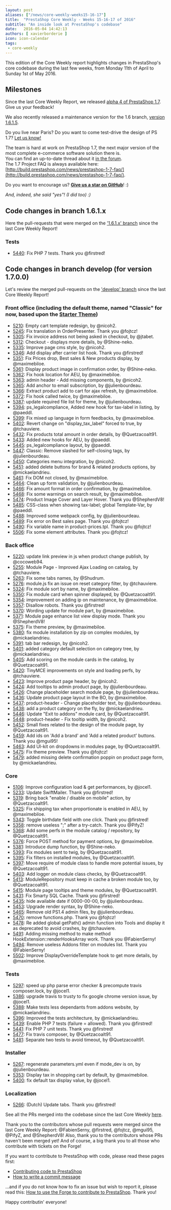 ```yaml
---
layout: post
aliases: ["/news/core-weekly-weeks15-16-17"]
title:  "PrestaShop Core Weekly - Weeks 15-16-17 of 2016"
subtitle: "An inside look at PrestaShop's codebase"
date:   2016-05-04 14:42:13
authors: [ xavierborderie ]
icon: icon-calendar
tags:
 - core-weekly
---
```


This edition of the Core Weekly report highlights changes in PrestaShop's core codebase during the last few weeks, from Monday 11th of April to Sunday 1st of May 2016.


## Milestones

Since the last Core Weekly Report, we released [alpha 4 of PrestaShop 1.7](http://build.prestashop.com/news/here-comes-prestashop-1-7-alpha-4/). Give us your feedback!

We also recently released a maintenance version for the 1.6 branch, [version 1.6.1.5](http://build.prestashop.com/news/prestashop-1615-maintenance-release/).

Do you live near Paris? Do you want to come test-drive the design of PS 1.7? [Let us know!](http://build.prestashop.com/news/call-for-user-testing-volunteers/)

The team is hard at work on PrestaShop 1.7, the next major version of the most complete e-commerce software solution there is. <br/>
You can find an up-to-date thread about it [in the forum](https://www.prestashop.com/forums/topic/480580-want-to-know-more-about-17/).<br/>
The 1.7 Project FAQ is always available here: [http://build.prestashop.com/news/prestashop-1-7-faq/](http://build.prestashop.com/news/prestashop-1-7-faq/).

Do you want to encourage us? **[Give us a star on GitHub](https://github.com/PrestaShop/PrestaShop)**! :)

<i>And, indeed, she said "yes"! (I did too) :)</i>


## Code changes in branch 1.6.1.x

Here the pull-requests that were merged on the ['1.6.1.x' branch](https://github.com/PrestaShop/PrestaShop/tree/1.6.1.x) since the last Core Weekly Report!


### Tests

 * [5440](https://github.com/PrestaShop/PrestaShop/pull/5440): Fix PHP 7 tests. Thank you @firstred!
 
 
## Code changes in branch develop (for version 1.7.0.0)

Let's review the merged pull-requests on the ['develop' branch](https://github.com/PrestaShop/PrestaShop/tree/develop) since the last Core Weekly Report!
 

### Front office (including the default theme, named "Classic" for now, based upon the [Starter Theme](https://github.com/PrestaShop/PrestaShop/tree/develop/themes/classic))

 * [5210](https://github.com/PrestaShop/PrestaShop/pull/5210): Empty cart template redesign, by @nicoh2.
 * [5245](https://github.com/PrestaShop/PrestaShop/pull/5245): Fix translation in OrderPresenter. Thank you @fojtcz!
 * [5305](https://github.com/PrestaShop/PrestaShop/pull/5305): Fix invoice address not being asked in checkout, by @jtabet.
 * [5312](https://github.com/PrestaShop/PrestaShop/pull/5312): Checkout - displays more details, by @Shine-neko.
 * [5335](https://github.com/PrestaShop/PrestaShop/pull/5335): Improve page cms style, by @nicoh2.
 * [5346](https://github.com/PrestaShop/PrestaShop/pull/5346): Add display after carrier list hook. Thank you @firstred!
 * [5351](https://github.com/PrestaShop/PrestaShop/pull/5351): Fix Prices drop, Best sales & New products display, by @maximebiloe.
 * [5361](https://github.com/PrestaShop/PrestaShop/pull/5361): Display product image in confirmation order, by @Shine-neko.
 * [5362](https://github.com/PrestaShop/PrestaShop/pull/5362): Fix hook location for AEU, by @maximebiloe.
 * [5363](https://github.com/PrestaShop/PrestaShop/pull/5363): admin header - Add missing components, by @nicoh2.
 * [5365](https://github.com/PrestaShop/PrestaShop/pull/5365): Add anchor to email subscription, by @julienbourdeau.
 * [5366](https://github.com/PrestaShop/PrestaShop/pull/5366): Extract product add to cart for ajax refresh, by @maximebiloe.
 * [5372](https://github.com/PrestaShop/PrestaShop/pull/5372): Fix hook called twice, by @maximebiloe.
 * [5387](https://github.com/PrestaShop/PrestaShop/pull/5387): update required file list for theme, by @julienbourdeau.
 * [5394](https://github.com/PrestaShop/PrestaShop/pull/5394): ps_legalcompliance, Added new hook for tax-label in listing, by @paeddl.
 * [5399](https://github.com/PrestaShop/PrestaShop/pull/5399): Fix mixed up language in form feedbacks, by @maximebiloe.
 * [5402](https://github.com/PrestaShop/PrestaShop/pull/5402): Revert change on "display_tax_label" forced to true, by @tchauviere.
 * [5432](https://github.com/PrestaShop/PrestaShop/pull/5432): Fix products total amount in order details, by @Quetzacoalt91.
 * [5433](https://github.com/PrestaShop/PrestaShop/pull/5433): Added new hooks for AEU, by @paeddl.
 * [5445](https://github.com/PrestaShop/PrestaShop/pull/5445): ps_legalcompliance layout, by @paeddl.
 * [5447](https://github.com/PrestaShop/PrestaShop/pull/5447): Classic: Remove slashed for self-closing tags, by @julienbourdeau.
 * [5450](https://github.com/PrestaShop/PrestaShop/pull/5450): Categories menu integration, by @nicoh2.
 * [5451](https://github.com/PrestaShop/PrestaShop/pull/5451): added delete buttons for brand & related products options, by @mickaelandrieu.
 * [5461](https://github.com/PrestaShop/PrestaShop/pull/5461): Fix DOM not closed, by @maximebiloe.
 * [5464](https://github.com/PrestaShop/PrestaShop/pull/5464): Clean up form validation, by @julienbourdeau.
 * [5466](https://github.com/PrestaShop/PrestaShop/pull/5466): Fix amount format in order confirmation, by @maximebiloe.
 * [5468](https://github.com/PrestaShop/PrestaShop/pull/5468): Fix some warnings on search result, by @maximebiloe.
 * [5474](https://github.com/PrestaShop/PrestaShop/pull/5474): Product Image Cover and Layer Hover. Thank you @ShepherdV8!
 * [5485](https://github.com/PrestaShop/PrestaShop/pull/5485): CSS-class when showing tax-label; global Template-Var, by @paeddl.
 * [5488](https://github.com/PrestaShop/PrestaShop/pull/5488): Improved some webpack config, by @julienbourdeau.
 * [5489](https://github.com/PrestaShop/PrestaShop/pull/5489): Fix error on Best sales page. Thank you @fojtcz!
 * [5490](https://github.com/PrestaShop/PrestaShop/pull/5490): Fix variable name in product-prices.tpl. Thank you @fojtcz!
 * [5506](https://github.com/PrestaShop/PrestaShop/pull/5506): Fix some element attributes. Thank you @fojtcz!


### Back office

 * [5220](https://github.com/PrestaShop/PrestaShop/pull/5220): update link preview in js when product change publish, by @cocoweb94.
 * [5255](https://github.com/PrestaShop/PrestaShop/pull/5255): Module Page - Improved Ajax Loading on catalog, by @tchauviere.
 * [5263](https://github.com/PrestaShop/PrestaShop/pull/5263): Fix some tabs names, by @Shudrum.
 * [5276](https://github.com/PrestaShop/PrestaShop/pull/5276): module.js fix an issue on reset category filter, by @tchauviere.
 * [5324](https://github.com/PrestaShop/PrestaShop/pull/5324): Fix module sort by name, by @maximebiloe.
 * [5350](https://github.com/PrestaShop/PrestaShop/pull/5350): Fix module card when spinner displayed, by @Quetzacoalt91.
 * [5354](https://github.com/PrestaShop/PrestaShop/pull/5354): improvement on adding ip on maintenance, by @maximebiloe.
 * [5357](https://github.com/PrestaShop/PrestaShop/pull/5357): Disallow robots. Thank you @firstred!
 * [5370](https://github.com/PrestaShop/PrestaShop/pull/5370): Wording update for module part, by @maximebiloe.
 * [5371](https://github.com/PrestaShop/PrestaShop/pull/5371): Module page enhance list view display mode. Thank you @ShepherdV8!
 * [5375](https://github.com/PrestaShop/PrestaShop/pull/5375): Fix theme preview, by @maximebiloe.
 * [5380](https://github.com/PrestaShop/PrestaShop/pull/5380): fix module installation by zip on complex modules, by @mickaelandrieu.
 * [5391](https://github.com/PrestaShop/PrestaShop/pull/5391): tab bar redesign, by @nicoh2.
 * [5401](https://github.com/PrestaShop/PrestaShop/pull/5401): added category default selection on category tree, by @mickaelandrieu.
 * [5405](https://github.com/PrestaShop/PrestaShop/pull/5405): Add scoring on the module cards in the catalog, by @Quetzacoalt91.
 * [5420](https://github.com/PrestaShop/PrestaShop/pull/5420): TinyMCE improvements on style and loading perfs, by @tchauviere.
 * [5423](https://github.com/PrestaShop/PrestaShop/pull/5423): Improve product page header, by @nicoh2.
 * [5424](https://github.com/PrestaShop/PrestaShop/pull/5424): Add tooltips to admin product page, by @julienbourdeau.
 * [5426](https://github.com/PrestaShop/PrestaShop/pull/5426): Change placeholder search module page, by @julienbourdeau.
 * [5436](https://github.com/PrestaShop/PrestaShop/pull/5436): Update product page layout in the BO, by @maximebiloe.
 * [5437](https://github.com/PrestaShop/PrestaShop/pull/5437): product-header - Change placeholder text, by @julienbourdeau.
 * [5438](https://github.com/PrestaShop/PrestaShop/pull/5438): add a product category on the fly, by @mickaelandrieu.
 * [5446](https://github.com/PrestaShop/PrestaShop/pull/5446): Update "Exit to addons" module card, by @Quetzacoalt91.
 * [5448](https://github.com/PrestaShop/PrestaShop/pull/5448): product-header - Fix tooltip width, by @nicoh2.
 * [5452](https://github.com/PrestaShop/PrestaShop/pull/5452): Small fixes related to the design of the module page, by @Quetzacoalt91.
 * [5459](https://github.com/PrestaShop/PrestaShop/pull/5459): Add ids on 'Add a brand' and 'Add a related product' buttons. Thank you @mgui95!
 * [5463](https://github.com/PrestaShop/PrestaShop/pull/5463): Add UI-kit on dropdowns in modules page, by @Quetzacoalt91.
 * [5475](https://github.com/PrestaShop/PrestaShop/pull/5475): Fix theme preview. Thank you @fojtcz!
 * [5479](https://github.com/PrestaShop/PrestaShop/pull/5479): added missing delete confirmation poppin on product page form, by @mickaelandrieu.

 
### Core

 * [5106](https://github.com/PrestaShop/PrestaShop/pull/5106): Improve configuration load & get performances, by @jocel1.
 * [5233](https://github.com/PrestaShop/PrestaShop/pull/5233): Update SwiftMailer. Thank you @firstred!
 * [5319](https://github.com/PrestaShop/PrestaShop/pull/5319): Bring back "enable / disable on mobile" action, by @Quetzacoalt91.
 * [5325](https://github.com/PrestaShop/PrestaShop/pull/5325): Fix shipping tax when proportionate is enabled in AEU, by @maximebiloe.
 * [5343](https://github.com/PrestaShop/PrestaShop/pull/5343): Toggle birthdate field with one click. Thank you @firstred!
 * [5358](https://github.com/PrestaShop/PrestaShop/pull/5358): remove useless ";" after a try-catch. Thank you @PifyZ!
 * [5368](https://github.com/PrestaShop/PrestaShop/pull/5368): Add some perfs in the module catalog / repository, by @Quetzacoalt91.
 * [5376](https://github.com/PrestaShop/PrestaShop/pull/5376): Force POST method for payment options, by @maximebiloe.
 * [5381](https://github.com/PrestaShop/PrestaShop/pull/5381): Introduce dump function, by @Shine-neko.
 * [5393](https://github.com/PrestaShop/PrestaShop/pull/5393): Fix modules sent to twig, by @Quetzacoalt91.
 * [5395](https://github.com/PrestaShop/PrestaShop/pull/5395): Fix filters on installed modules, by @Quetzacoalt91.
 * [5397](https://github.com/PrestaShop/PrestaShop/pull/5397): Move require of module class to handle more potential issues, by @Quetzacoalt91.
 * [5403](https://github.com/PrestaShop/PrestaShop/pull/5403): Add logger on module class checks, by @Quetzacoalt91.
 * [5413](https://github.com/PrestaShop/PrestaShop/pull/5413): ModuleRepository must keep in cache a broken module too, by @Quetzacoalt91.
 * [5415](https://github.com/PrestaShop/PrestaShop/pull/5415): Module page tooltips and theme modules, by @Quetzacoalt91.
 * [5431](https://github.com/PrestaShop/PrestaShop/pull/5431): Fix Smarty SQL Cache. Thank you @firstred!
 * [5435](https://github.com/PrestaShop/PrestaShop/pull/5435): hide available date if 0000-00-00, by @julienbourdeau.
 * [5453](https://github.com/PrestaShop/PrestaShop/pull/5453): Upgrade render syntax, by @Shine-neko.
 * [5465](https://github.com/PrestaShop/PrestaShop/pull/5465): Remove old PS1.4 admin files, by @julienbourdeau.
 * [5470](https://github.com/PrestaShop/PrestaShop/pull/5470): remove functions.php. Thank you @fojtcz!
 * [5478](https://github.com/PrestaShop/PrestaShop/pull/5478): Re added global getPath() admin function into Tools and display it as deprecated to avoid crashes, by @tchauviere.
 * [5491](https://github.com/PrestaShop/PrestaShop/pull/5491): Adding missing method to make method HookExtension::renderHooksArray work. Thank you @FabienSerny!
 * [5494](https://github.com/PrestaShop/PrestaShop/pull/5494): Remove useless Addons filter on modules list. Thank you @FabienSerny!
 * [5502](https://github.com/PrestaShop/PrestaShop/pull/5502): Improve DisplayOverrideTemplate hook to get more details, by @maximebiloe.
 

### Tests

 * [5297](https://github.com/PrestaShop/PrestaShop/pull/5297): speed up php parse error checker & precompute travis composer.lock, by @jocel1.
 * [5386](https://github.com/PrestaShop/PrestaShop/pull/5386): upgrade travis to trusty to fix google chrome version issue, by @jocel1.
 * [5388](https://github.com/PrestaShop/PrestaShop/pull/5388): Make tests less dependants from addons website, by @mickaelandrieu.
 * [5396](https://github.com/PrestaShop/PrestaShop/pull/5396): Improved the tests architecture, by @mickaelandrieu.
 * [5439](https://github.com/PrestaShop/PrestaShop/pull/5439): Enable PHP 7 tests (failure = allowed). Thank you @firstred!
 * [5441](https://github.com/PrestaShop/PrestaShop/pull/5441): Fix PHP 7 unit tests. Thank you @firstred!
 * [5477](https://github.com/PrestaShop/PrestaShop/pull/5477): Fix travis composer, by @Quetzacoalt91.
 * [5481](https://github.com/PrestaShop/PrestaShop/pull/5481): Separate two tests to avoid timeout, by @Quetzacoalt91.

 
### Installer

 * [5267](https://github.com/PrestaShop/PrestaShop/pull/5267): regenerate parameters.yml even if mode_dev is on, by @julienbourdeau.
 * [5353](https://github.com/PrestaShop/PrestaShop/pull/5353): Display tax in shopping cart by default, by @maximebiloe.
 * [5400](https://github.com/PrestaShop/PrestaShop/pull/5400): fix default tax display value, by @jocel1.
 
 
### Localization

 * [5266](https://github.com/PrestaShop/PrestaShop/pull/5266): (Dutch) Update tabs. Thank you @firstred!
 
 

See all the PRs merged into the codebase since the last Core Weekly [here](https://github.com/PrestaShop/PrestaShop/pulls?utf8=%E2%9C%93&q=is%3Apr+is%3Aclosed+merged%3A2016-04-11..2016-05-01+base%3Adevelop+).

Thank you to the contributors whose pull requests were merged since the last Core Weekly Report: @FabienSerny, @firstred, @fojtcz, @mgui95, @PifyZ, and @ShepherdV8! Also, thank you to the contributors whose PRs haven't been merged yet! And of course, a big thank you to all those who contribute with tickets on the Forge!

If you want to contribute to PrestaShop with code, please read these pages first:

 * [Contributing code to PrestaShop](http://doc.prestashop.com/display/PS16/Contributing+code+to+PrestaShop)
 * [How to write a commit message](http://doc.prestashop.com/display/PS16/How+to+write+a+commit+message)

...and if you do not know how to fix an issue but wish to report it, please read this: [How to use the Forge to contribute to PrestaShop](http://doc.prestashop.com/display/PS16/How+to+use+the+Forge+to+contribute+to+PrestaShop). Thank you!

Happy contributin' everyone!
